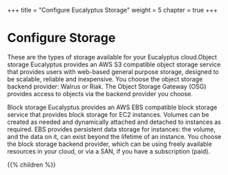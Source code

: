+++
title = "Configure Eucalyptus Storage"
weight = 5
chapter = true
+++


# Configure Storage
These are the types of storage available for your Eucalyptus cloud.Object storage Eucalyptus provides an AWS S3 compatible object storage service that provides users with web-based general purpose storage, designed to be scalable, reliable and inexpensive. You choose the object storage backend provider: Walrus or Riak. The Object Storage Gateway (OSG) provides access to objects via the backend provider you choose. 

Block storage Eucalyptus provides an AWS EBS compatible block storage service that provides block storage for EC2 instances. Volumes can be created as needed and dynamically attached and detached to instances as required. EBS provides persistent data storage for instances: the volume, and the data on it, can exist beyond the lifetime of an instance. You choose the block storage backend provider, which can be using freely available resources in your cloud, or via a SAN, if you have a subscription (paid). 



{{% children %}}
